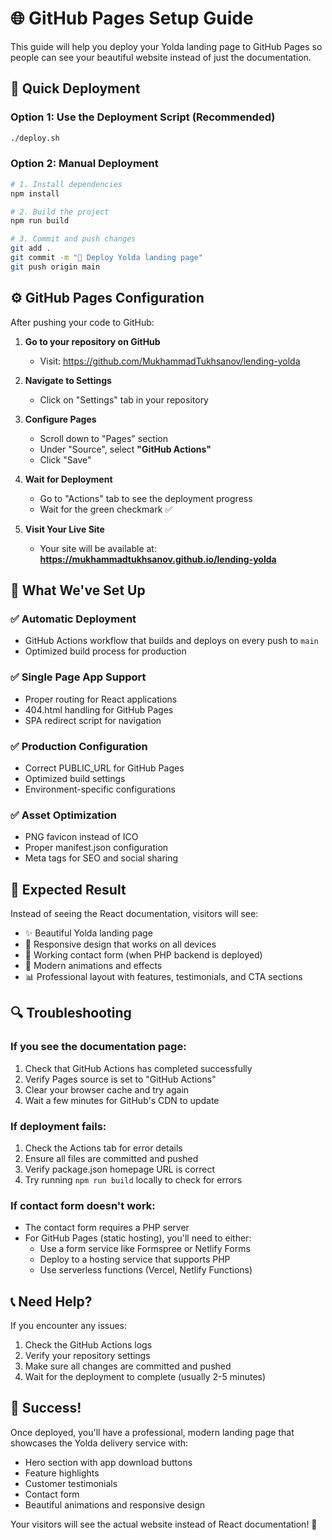 # 🌐 GitHub Pages Setup Guide

This guide will help you deploy your Yolda landing page to GitHub Pages so people can see your beautiful website instead of just the documentation.

## 🚀 Quick Deployment

### Option 1: Use the Deployment Script (Recommended)
```bash
./deploy.sh
```

### Option 2: Manual Deployment
```bash
# 1. Install dependencies
npm install

# 2. Build the project
npm run build

# 3. Commit and push changes
git add .
git commit -m "🚀 Deploy Yolda landing page"
git push origin main
```

## ⚙️ GitHub Pages Configuration

After pushing your code to GitHub:

1. **Go to your repository on GitHub**
   - Visit: https://github.com/MukhammadTukhsanov/lending-yolda

2. **Navigate to Settings**
   - Click on "Settings" tab in your repository

3. **Configure Pages**
   - Scroll down to "Pages" section
   - Under "Source", select **"GitHub Actions"**
   - Click "Save"

4. **Wait for Deployment**
   - Go to "Actions" tab to see the deployment progress
   - Wait for the green checkmark ✅

5. **Visit Your Live Site**
   - Your site will be available at: **https://mukhammadtukhsanov.github.io/lending-yolda**

## 🔧 What We've Set Up

### ✅ Automatic Deployment
- GitHub Actions workflow that builds and deploys on every push to `main`
- Optimized build process for production

### ✅ Single Page App Support
- Proper routing for React applications
- 404.html handling for GitHub Pages
- SPA redirect script for navigation

### ✅ Production Configuration
- Correct PUBLIC_URL for GitHub Pages
- Optimized build settings
- Environment-specific configurations

### ✅ Asset Optimization
- PNG favicon instead of ICO
- Proper manifest.json configuration
- Meta tags for SEO and social sharing

## 🎯 Expected Result

Instead of seeing the React documentation, visitors will see:
- ✨ Beautiful Yolda landing page
- 📱 Responsive design that works on all devices
- 📧 Working contact form (when PHP backend is deployed)
- 🎨 Modern animations and effects
- 📊 Professional layout with features, testimonials, and CTA sections

## 🔍 Troubleshooting

### If you see the documentation page:
1. Check that GitHub Actions has completed successfully
2. Verify Pages source is set to "GitHub Actions"
3. Clear your browser cache and try again
4. Wait a few minutes for GitHub's CDN to update

### If deployment fails:
1. Check the Actions tab for error details
2. Ensure all files are committed and pushed
3. Verify package.json homepage URL is correct
4. Try running `npm run build` locally to check for errors

### If contact form doesn't work:
- The contact form requires a PHP server
- For GitHub Pages (static hosting), you'll need to either:
  - Use a form service like Formspree or Netlify Forms
  - Deploy to a hosting service that supports PHP
  - Use serverless functions (Vercel, Netlify Functions)

## 📞 Need Help?

If you encounter any issues:
1. Check the GitHub Actions logs
2. Verify your repository settings
3. Make sure all changes are committed and pushed
4. Wait for the deployment to complete (usually 2-5 minutes)

## 🎉 Success!

Once deployed, you'll have a professional, modern landing page that showcases the Yolda delivery service with:
- Hero section with app download buttons
- Feature highlights
- Customer testimonials
- Contact form
- Beautiful animations and responsive design

Your visitors will see the actual website instead of React documentation! 🚀
